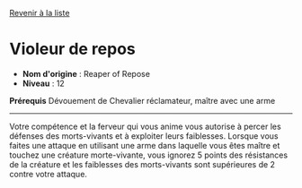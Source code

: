 [Revenir à la liste](list.md)

# Violeur de repos

 * **Nom d'origine** : Reaper of Repose
 * **Niveau** : 12


<p><span id="ctl00_MainContent_DetailedOutput"><strong>Prérequis</strong> Dévouement de Chevalier réclamateur, maître avec une arme<br></span></p>
<hr>
<p>Votre compétence et la ferveur qui vous anime vous autorise à percer les défenses des morts-vivants et à exploiter leurs faiblesses. Lorsque vous faites une attaque en utilisant une arme dans laquelle vous êtes maître et touchez une créature morte-vivante, vous ignorez 5 points des résistances de la créature et les faiblesses des morts-vivants sont supérieures de 2 contre votre attaque.&nbsp;</p>